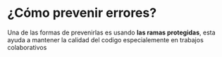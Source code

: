 # ¿Cómo prevenir errores?
Una de las formas de prevenirlas es usando **las ramas protegidas**, esta ayuda 
a mantener la calidad del codigo especialemente en trabajos colaborativos
